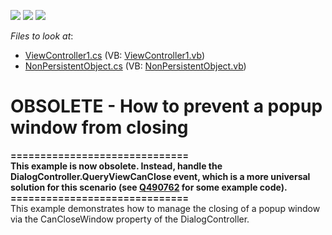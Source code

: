 <!-- default badges list -->
![](https://img.shields.io/endpoint?url=https://codecentral.devexpress.com/api/v1/VersionRange/134075941/10.2.3%2B)
[![](https://img.shields.io/badge/Open_in_DevExpress_Support_Center-FF7200?style=flat-square&logo=DevExpress&logoColor=white)](https://supportcenter.devexpress.com/ticket/details/E370)
[![](https://img.shields.io/badge/📖_How_to_use_DevExpress_Examples-e9f6fc?style=flat-square)](https://docs.devexpress.com/GeneralInformation/403183)
<!-- default badges end -->
<!-- default file list -->
*Files to look at*:

* [ViewController1.cs](./CS/WinSolution.Module.Win/ViewController1.cs) (VB: [ViewController1.vb](./VB/WinSolution.Module.Win/ViewController1.vb))
* [NonPersistentObject.cs](./CS/WinSolution.Module/NonPersistentObject.cs) (VB: [NonPersistentObject.vb](./VB/WinSolution.Module/NonPersistentObject.vb))
<!-- default file list end -->
# OBSOLETE - How to prevent a popup window from closing


<p><strong>==============================</strong><br /><strong>This example is now obsolete. Instead, handle the DialogController.QueryViewCanClose event, which is a more universal solution for this scenario (see <a href="https://www.devexpress.com/Support/Center/p/Q490762">Q490762</a> for some example code).</strong><br /><strong>==============================</strong><br />This example demonstrates how to manage the closing of a popup window via the CanCloseWindow property of the DialogController.</p>

<br/>


